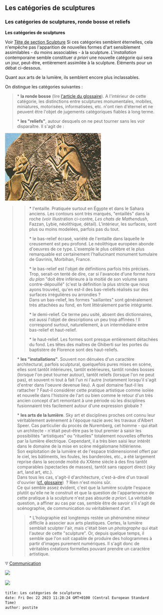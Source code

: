 ## Les catégories de sculptures
### Les catégories de sculptures, ronde bosse et reliefs
 **Les catégories de sculptures** 

Voir [Tête de section Sculpture](produitsnonliants.html) Si ces catégories semblent éternelles, cela n'empêche pas l'apparition de nouvelles formes d'art sensiblement assimilables - du moins associables - à la sculpture. _L'installation_ contemporaine semble constituer _a priori_ une nouvelle catégorie qui sera un jour, peut-être, entièrement assimilée à la sculpture. Éléments pour un débat ci-dessous.

Quant aux arts de la lumière, ils semblent encore plus inclassables.

On distingue les catégories suivantes :

> \* **la ronde bosse** (lire [l'article du glossaire](rondebosse.html)). A l'intérieur de cette catégorie, les distinctions entre sculptures monumentales, mobiles, miniatures, motorisées, informatisées, etc. n'ont rien d'éternel et ne peuvent être l'objet de jugements catégoriques fiables à long terme.
> 
> \* **les "reliefs"**, autour desquels on ne peut tourner sans les voir disparaître. Il s'agit de :

![](images/chatsmathendush.jpg)

> > \* l'entaille. Pratiquée surtout en Égypte et dans le Sahara anciens. Les contours sont très marqués, "entaillés" dans la roche (voir illustration ci-contre, _Les chats de Mathendush_, Fazzan, Lybie, néolithique, détail). L'intérieur, les surfaces, sont plus ou moins modelées, parfois pas du tout.
> > 
> > \* le bas-relief écrasé, variété de l'entaille dans laquelle le creusement est peu profond. Le néolithique européen abonde d'oeuvres de ce type. L'exemple le plus célèbre et le plus remarquable est certainement l'hallucinant monument tumulaire de Gavrinis, Morbihan, France.
> > 
> > \* le bas-relief est l'objet de définitions parfois très précises. Trop, serait-on tenté de dire, car si l'avancée d'une forme _hors du plan_ "doit être inférieure à la moitié de son volume sans contre-dépouillé" (c'est la définition la plus stricte que nous ayons trouvée), qu'en est-il des bas-reliefs réalisés sur des surfaces irrégulières ou arrondies ?  
> > Dans un bas-relief, les formes "saillantes" sont généralement très attachées au fond, en font littéralement partie intégrante.
> > 
> > \* le demi-relief. Ce terme peu usité, absent des dictionnaires, est aussi l'objet de descriptions un peu trop affinées ! Il correspond surtout, naturellement, à un intermédiaire entre bas-relief et haut-relief.
> > 
> > \* le haut-relief. Les formes sont presque entièrement détachées du fond. Les têtes des maîtres de Ghiberti sur les portes du baptistère de Florence sont des haut-reliefs.
> 
> \* **les "installations"**. Souvent non dénuées d'un caractère architectural, parfois sculptural, quelquefois pures mises en scène, elles sont tantôt intérieures, tantôt extérieures, tantôt rondes bosses (lorsque l'on peut tourner autour), tantôt reliefs (lorsque l'on ne peut pas), et souvent ni tout à fait l'un ni l'autre (notamment lorsqu'il s'agit d'entrer dans l'oeuvre devenue lieu). A quel domaine faut-il les rattacher ? Faut-il considérer cette pratique artistique comme isolée et nouvelle dans l'histoire de l'art ou bien comme le retour d'un très ancien concept d'art remontant à une période où les disciplines fusionnaient très facilement autour d'une expression globale ?
> 
> \* **les arts de la lumière**. Sky art et disciplines proches ont connu leur véritablement avènement à l'époque nazie avec les travaux d'Albert Speer. Cas particulier du procès de Nuremberg, cet homme - qui était un architecte - n'était peut-être pas le tout premier à saisir les possibilités "artistiques" ou "rituelles" totalement nouvelles offertes par la lumière électrique. Cependant, il a très bien saisi leur intérêt dans le domaine de la mise en scène mégalomane hitlérienne.  
> Son exploitation de la lumière et de l'espace tridimensionnel offert par le ciel, les bâtiments, les foules, les banderoles, etc., a été largement reprise dans la seconde moitié du XXème siècle à des fins tantôt comparables (spectacles de masses), tantôt sans rapport direct (sky art, land art, etc.).  
> Dans tous les cas, s'agit-il d'architecture, c'est-à-dire d'un travail d'ouvrier ([cf. glossaire](architecte.html))  ? Rien n'est moins sûr.  
> Ce qui semble assez évident, c'est que la lumière sculpte l'espace plutôt qu'elle ne le construit et que la question de l'appartenance de cette pratique à la sculpture n'est pas absurde _a priori_. La véritable question, a affiner au cas par cas, semble être de savoir s'il s'agit de scénographie, de communication ou véritablement d'art.
> 
> > \* L'holographie est longtemps restée un phénomène mineur difficile à associer aux arts plastiques. Certes, la lumière semblait sculpter l'air, mais c'était bien un _photographe_ qui était l'auteur de cette "sculpture". Or, depuis quelque temps, il semble que l'on soit capable de produire des hologrammes à partir d'images purement numériques. Il s'agit donc de véritables créations formelles pouvant prendre un caractère artistique.



![](images/flechebas.gif) [Communication](http://www.artrealite.com/annonceurs.htm) 

[![](https://cbonvin.fr/sites/regie.artrealite.com/visuels/campagne1.png)](index-2.html#20131014)

![](https://cbonvin.fr/sites/regie.artrealite.com/visuels/campagne2.png)
```
title: Les catégories de sculptures
date: Fri Dec 22 2023 11:28:24 GMT+0100 (Central European Standard Time)
author: postite
```
